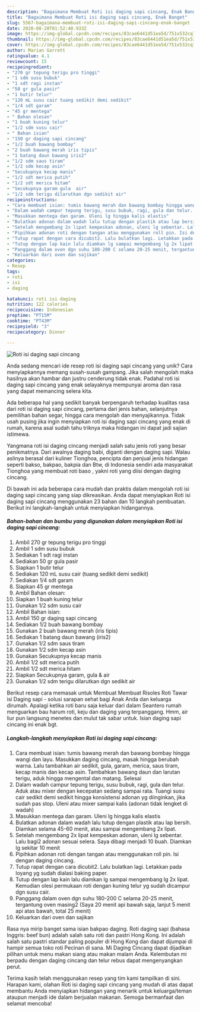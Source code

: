 ```yaml
---
description: "Bagaimana Membuat Roti isi daging sapi cincang, Enak Banget"
title: "Bagaimana Membuat Roti isi daging sapi cincang, Enak Banget"
slug: 5567-bagaimana-membuat-roti-isi-daging-sapi-cincang-enak-banget
date: 2020-08-20T01:52:40.933Z
image: https://img-global.cpcdn.com/recipes/83cae6441d51ea5d/751x532cq70/roti-isi-daging-sapi-cincang-foto-resep-utama.jpg
thumbnail: https://img-global.cpcdn.com/recipes/83cae6441d51ea5d/751x532cq70/roti-isi-daging-sapi-cincang-foto-resep-utama.jpg
cover: https://img-global.cpcdn.com/recipes/83cae6441d51ea5d/751x532cq70/roti-isi-daging-sapi-cincang-foto-resep-utama.jpg
author: Marian Garrett
ratingvalue: 4.1
reviewcount: 15
recipeingredient:
- "270 gr tepung terigu pro tinggi"
- "1 sdm susu bubuk"
- "1 sdt ragi instan"
- "50 gr gula pasir"
- "1 butir telur"
- "120 mL susu cair tuang sedikit demi sedikit"
- "1/4 sdt garam"
- "45 gr mentega"
- " Bahan olesan"
- "1 buah kuning telur"
- "1/2 sdm susu cair"
- " Bahan isian"
- "150 gr daging sapi cincang"
- "1/2 buah bawang bombay"
- "2 buah bawang merah iris tipis"
- "1 batang daun bawang iris2"
- "1/2 sdm saus tiram"
- "1/2 sdm kecap asin"
- "Secukupnya kecap manis"
- "1/2 sdt merica putih"
- "1/2 sdt merica hitam"
- "Secukupnya garam gula  air"
- "1/2 sdm terigu dilarutkan dgn sedikit air"
recipeinstructions:
- "Cara membuat isian: tumis bawang merah dan bawang bombay hingga wangi dan layu. Masukkan daging cincang, masak hingga berubah warna. Lalu tambahkan air sedikit, gula, garam, merica, saus tiram, kecap manis dan kecap asin. Tambahkan bawang daun dan larutan terigu, aduk hingga mengental dan matang. Selesai"
- "Dalam wadah campur tepung terigu, susu bubuk, ragi, gula dan telur. Aduk atau mixer dengan kecepatan sedang sampai rata. Tuangi susu cair sedikit demi sedikit hingga konsistensi adonan yg diinginkan, jika sudah pas stop. Uleni atau mixer sampai kalis (adonan tidak lengket di wadah)"
- "Masukkan mentega dan garam. Uleni lg hingga kalis elastis"
- "Bulatkan adonan dalam wadah lalu tutup dengan plastik atau lap bersih. Diamkan selama 45-60 menit, atau sampai mengembang 2x lipat."
- "Setelah mengembang 2x lipat kempeskan adonan, uleni lg sebentar. Lalu bagi2 adonan sesuai selera. Saya dibagi menjadi 10 buah. Diamkan lg sekitar 10 menit"
- "Pipihkan adonan roti dengan tangan atau menggunakan roll pin. Isi dengan daging cincang."
- "Tutup rapat dengan cara dicubit2. Lalu bulatkan lagi. Letakkan pada loyang yg sudah dialasi baking paper."
- "Tutup dengan lap kain lalu diamkan lg sampai mengembang lg 2x lipat. Kemudian olesi permukaan roti dengan kuning telur yg sudah dicampur dgn susu cair."
- "Panggang dalam oven dgn suhu 180-200 C selama 20-25 menit, tergantung oven masing2 (Saya 20 menit api bawah saja, lanjut 5 menit api atas bawah, total 25 menit)"
- "Keluarkan dari oven dan sajikan"
categories:
- Resep
tags:
- roti
- isi
- daging

katakunci: roti isi daging 
nutrition: 122 calories
recipecuisine: Indonesian
preptime: "PT15M"
cooktime: "PT43M"
recipeyield: "3"
recipecategory: Dinner

---
```



![Roti isi daging sapi cincang](https://img-global.cpcdn.com/recipes/83cae6441d51ea5d/751x532cq70/roti-isi-daging-sapi-cincang-foto-resep-utama.jpg)

Anda sedang mencari ide resep roti isi daging sapi cincang yang unik? Cara menyiapkannya memang susah-susah gampang. Jika salah mengolah maka hasilnya akan hambar dan justru cenderung tidak enak. Padahal roti isi daging sapi cincang yang enak selayaknya mempunyai aroma dan rasa yang dapat memancing selera kita.

Ada beberapa hal yang sedikit banyak berpengaruh terhadap kualitas rasa dari roti isi daging sapi cincang, pertama dari jenis bahan, selanjutnya pemilihan bahan segar, hingga cara mengolah dan menyajikannya. Tidak usah pusing jika ingin menyiapkan roti isi daging sapi cincang yang enak di rumah, karena asal sudah tahu triknya maka hidangan ini dapat jadi sajian istimewa.

Yangmana roti isi daging cincang menjadi salah satu jenis roti yang besar penikmatnya. Dari awalnya daging babi, diganti dengan daging sapi. Walau aslinya berasal dari kuliner Tionghoa, pencipta dan penjual jenis hidangan seperti bakso, bakpao, bakpia dan Btw, di Indonesia sendiri ada masyarakat Tionghoa yang membuat roti baso , yakni roti yang diisi dengan daging cincang.


Di bawah ini ada beberapa cara mudah dan praktis dalam mengolah roti isi daging sapi cincang yang siap dikreasikan. Anda dapat menyiapkan Roti isi daging sapi cincang menggunakan 23 bahan dan 10 langkah pembuatan. Berikut ini langkah-langkah untuk menyiapkan hidangannya.

<!--inarticleads1-->

##### Bahan-bahan dan bumbu yang digunakan dalam menyiapkan Roti isi daging sapi cincang:

1. Ambil 270 gr tepung terigu pro tinggi
1. Ambil 1 sdm susu bubuk
1. Sediakan 1 sdt ragi instan
1. Sediakan 50 gr gula pasir
1. Siapkan 1 butir telur
1. Sediakan 120 mL susu cair (tuang sedikit demi sedikit)
1. Sediakan 1/4 sdt garam
1. Siapkan 45 gr mentega
1. Ambil  Bahan olesan:
1. Siapkan 1 buah kuning telur
1. Gunakan 1/2 sdm susu cair
1. Ambil  Bahan isian:
1. Ambil 150 gr daging sapi cincang
1. Sediakan 1/2 buah bawang bombay
1. Gunakan 2 buah bawang merah (iris tipis)
1. Sediakan 1 batang daun bawang (iris2)
1. Gunakan 1/2 sdm saus tiram
1. Gunakan 1/2 sdm kecap asin
1. Gunakan Secukupnya kecap manis
1. Ambil 1/2 sdt merica putih
1. Ambil 1/2 sdt merica hitam
1. Siapkan Secukupnya garam, gula &amp; air
1. Gunakan 1/2 sdm terigu dilarutkan dgn sedikit air


Berikut resep cara memasak untuk Membuat Membuat Risoles Roti Tawar isi Daging sapi - solusi sarapan sehat bagi Anak Anda dan keluarga dirumah. Apalagi ketika roti baru saja keluar dari dalam Seantero rumah menguarkan bau harum roti, keju dan daging yang terpanggang. Hmm, air liur pun langsung menetes dan mulut tak sabar untuk. Isian daging sapi cincang ini enak bgt. 

<!--inarticleads2-->

##### Langkah-langkah menyiapkan Roti isi daging sapi cincang:

1. Cara membuat isian: tumis bawang merah dan bawang bombay hingga wangi dan layu. Masukkan daging cincang, masak hingga berubah warna. Lalu tambahkan air sedikit, gula, garam, merica, saus tiram, kecap manis dan kecap asin. Tambahkan bawang daun dan larutan terigu, aduk hingga mengental dan matang. Selesai
1. Dalam wadah campur tepung terigu, susu bubuk, ragi, gula dan telur. Aduk atau mixer dengan kecepatan sedang sampai rata. Tuangi susu cair sedikit demi sedikit hingga konsistensi adonan yg diinginkan, jika sudah pas stop. Uleni atau mixer sampai kalis (adonan tidak lengket di wadah)
1. Masukkan mentega dan garam. Uleni lg hingga kalis elastis
1. Bulatkan adonan dalam wadah lalu tutup dengan plastik atau lap bersih. Diamkan selama 45-60 menit, atau sampai mengembang 2x lipat.
1. Setelah mengembang 2x lipat kempeskan adonan, uleni lg sebentar. Lalu bagi2 adonan sesuai selera. Saya dibagi menjadi 10 buah. Diamkan lg sekitar 10 menit
1. Pipihkan adonan roti dengan tangan atau menggunakan roll pin. Isi dengan daging cincang.
1. Tutup rapat dengan cara dicubit2. Lalu bulatkan lagi. Letakkan pada loyang yg sudah dialasi baking paper.
1. Tutup dengan lap kain lalu diamkan lg sampai mengembang lg 2x lipat. Kemudian olesi permukaan roti dengan kuning telur yg sudah dicampur dgn susu cair.
1. Panggang dalam oven dgn suhu 180-200 C selama 20-25 menit, tergantung oven masing2 (Saya 20 menit api bawah saja, lanjut 5 menit api atas bawah, total 25 menit)
1. Keluarkan dari oven dan sajikan


Rasa nya mirip banget sama isian bakpao daging. Roti daging sapi (bahasa Inggris: beef bun) adalah salah satu roti dan pastri Hong Kong. Ini adalah salah satu pastri standar paling populer di Hong Kong dan dapat dijumpai di hampir semua toko roti Pecinan di sana. Mi Daging Cincang dapat dijadikan pilihan untuk menu makan siang atau makan malam Anda. Kelembutan mi berpadu dengan daging cincang dan telur rebus dapat mengenyangkan perut. 

Terima kasih telah menggunakan resep yang tim kami tampilkan di sini. Harapan kami, olahan Roti isi daging sapi cincang yang mudah di atas dapat membantu Anda menyiapkan hidangan yang menarik untuk keluarga/teman ataupun menjadi ide dalam berjualan makanan. Semoga bermanfaat dan selamat mencoba!
